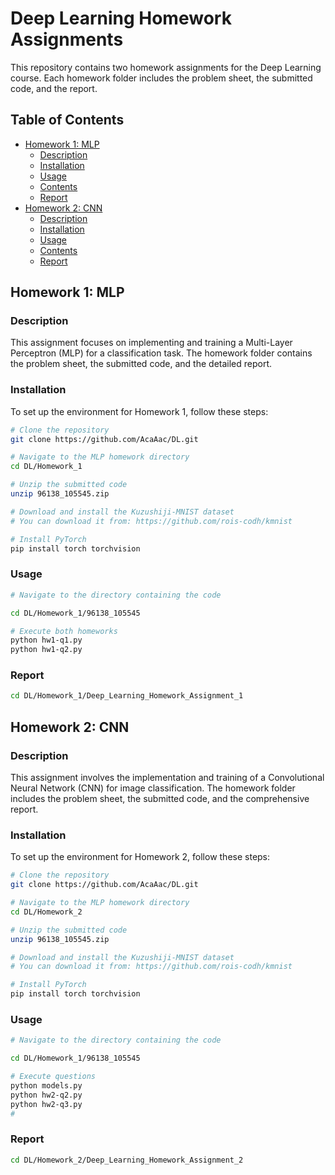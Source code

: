 # Deep Learning Homework Assignments

This repository contains two homework assignments for the Deep Learning course. Each homework folder includes the problem sheet, the submitted code, and the report.

## Table of Contents

- [Homework 1: MLP](#homework-1-mlp)
  - [Description](#description)
  - [Installation](#installation)
  - [Usage](#usage)
  - [Contents](#contents)
  - [Report](#report-1)
- [Homework 2: CNN](#homework-2-cnn)
  - [Description](#description)
  - [Installation](#installation)
  - [Usage](#usage)
  - [Contents](#contents)
  - [Report](#report-2)

## Homework 1: MLP

### Description

This assignment focuses on implementing and training a Multi-Layer Perceptron (MLP) for a classification task. The homework folder contains the problem sheet, the submitted code, and the detailed report.

### Installation

To set up the environment for Homework 1, follow these steps:

```bash
# Clone the repository
git clone https://github.com/AcaAac/DL.git

# Navigate to the MLP homework directory
cd DL/Homework_1

# Unzip the submitted code
unzip 96138_105545.zip

# Download and install the Kuzushiji-MNIST dataset
# You can download it from: https://github.com/rois-codh/kmnist

# Install PyTorch
pip install torch torchvision


```

### Usage

```bash
# Navigate to the directory containing the code

cd DL/Homework_1/96138_105545

# Execute both homeworks
python hw1-q1.py
python hw1-q2.py
```

### Report
```bash
cd DL/Homework_1/Deep_Learning_Homework_Assignment_1
```
## Homework 2: CNN

### Description

This assignment involves the implementation and training of a Convolutional Neural Network (CNN) for image classification. The homework folder includes the problem sheet, the submitted code, and the comprehensive report.

### Installation

To set up the environment for Homework 2, follow these steps:

```bash
# Clone the repository
git clone https://github.com/AcaAac/DL.git

# Navigate to the MLP homework directory
cd DL/Homework_2

# Unzip the submitted code
unzip 96138_105545.zip

# Download and install the Kuzushiji-MNIST dataset
# You can download it from: https://github.com/rois-codh/kmnist

# Install PyTorch
pip install torch torchvision


```

### Usage

```bash
# Navigate to the directory containing the code

cd DL/Homework_1/96138_105545

# Execute questions
python models.py
python hw2-q2.py
python hw2-q3.py
# 
```
### Report
```bash
cd DL/Homework_2/Deep_Learning_Homework_Assignment_2
```
